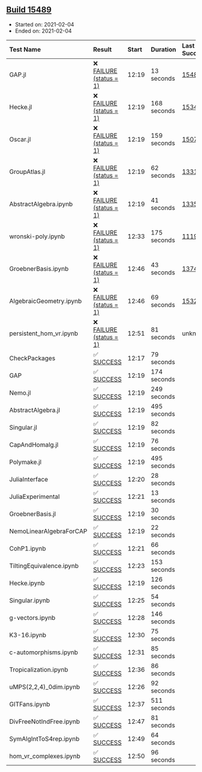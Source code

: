 ## [Build 15489](https://oscarci.mathematik.uni-kl.de/job/oscar/15489/)

* Started on: 2021-02-04
* Ended on: 2021-02-04

| Test Name    | Result | Start | Duration | Last Success | First Failure |
|:-------------|:-------|:------|:---------|:-------------|:--------------|
| GAP.jl | ❌ [FAILURE (status = 1)](https://oscarci.mathematik.uni-kl.de/job/oscar/15489/artifact/logs/build-15489/GAP.jl.log) | 12:19 | 13 seconds | [15488](https://oscarci.mathematik.uni-kl.de/job/oscar/15488/) | [15489](https://oscarci.mathematik.uni-kl.de/job/oscar/15489/) |
| Hecke.jl | ❌ [FAILURE (status = 1)](https://oscarci.mathematik.uni-kl.de/job/oscar/15489/artifact/logs/build-15489/Hecke.jl.log) | 12:19 | 168 seconds | [15344](https://oscarci.mathematik.uni-kl.de/job/oscar/15344/) | [15348](https://oscarci.mathematik.uni-kl.de/job/oscar/15348/) |
| Oscar.jl | ❌ [FAILURE (status = 1)](https://oscarci.mathematik.uni-kl.de/job/oscar/15489/artifact/logs/build-15489/Oscar.jl.log) | 12:19 | 159 seconds | [15079](https://oscarci.mathematik.uni-kl.de/job/oscar/15079/) | [15080](https://oscarci.mathematik.uni-kl.de/job/oscar/15080/) |
| GroupAtlas.jl | ❌ [FAILURE (status = 1)](https://oscarci.mathematik.uni-kl.de/job/oscar/15489/artifact/logs/build-15489/GroupAtlas.jl.log) | 12:19 | 62 seconds | [13311](https://oscarci.mathematik.uni-kl.de/job/oscar/13311/) | [13312](https://oscarci.mathematik.uni-kl.de/job/oscar/13312/) |
| AbstractAlgebra.ipynb | ❌ [FAILURE (status = 1)](https://oscarci.mathematik.uni-kl.de/job/oscar/15489/artifact/logs/build-15489/AbstractAlgebra.ipynb.log) | 12:19 | 41 seconds | [13355](https://oscarci.mathematik.uni-kl.de/job/oscar/13355/) | [13356](https://oscarci.mathematik.uni-kl.de/job/oscar/13356/) |
| wronski-poly.ipynb | ❌ [FAILURE (status = 1)](https://oscarci.mathematik.uni-kl.de/job/oscar/15489/artifact/logs/build-15489/wronski-poly.ipynb.log) | 12:33 | 175 seconds | [11192](https://oscarci.mathematik.uni-kl.de/job/oscar/11192/) | [11193](https://oscarci.mathematik.uni-kl.de/job/oscar/11193/) |
| GroebnerBasis.ipynb | ❌ [FAILURE (status = 1)](https://oscarci.mathematik.uni-kl.de/job/oscar/15489/artifact/logs/build-15489/GroebnerBasis.ipynb.log) | 12:46 | 43 seconds | [13748](https://oscarci.mathematik.uni-kl.de/job/oscar/13748/) | [13749](https://oscarci.mathematik.uni-kl.de/job/oscar/13749/) |
| AlgebraicGeometry.ipynb | ❌ [FAILURE (status = 1)](https://oscarci.mathematik.uni-kl.de/job/oscar/15489/artifact/logs/build-15489/AlgebraicGeometry.ipynb.log) | 12:46 | 69 seconds | [15322](https://oscarci.mathematik.uni-kl.de/job/oscar/15322/) | [15323](https://oscarci.mathematik.uni-kl.de/job/oscar/15323/) |
| persistent_hom_vr.ipynb | ❌ [FAILURE (status = 1)](https://oscarci.mathematik.uni-kl.de/job/oscar/15489/artifact/logs/build-15489/persistent_hom_vr.ipynb.log) | 12:51 | 81 seconds | unknown | unknown |
| CheckPackages | ✅ [SUCCESS](https://oscarci.mathematik.uni-kl.de/job/oscar/15489/artifact/logs/build-15489/CheckPackages.log) | 12:17 | 79 seconds |  |  |
| GAP | ✅ [SUCCESS](https://oscarci.mathematik.uni-kl.de/job/oscar/15489/artifact/logs/build-15489/GAP.log) | 12:19 | 174 seconds |  |  |
| Nemo.jl | ✅ [SUCCESS](https://oscarci.mathematik.uni-kl.de/job/oscar/15489/artifact/logs/build-15489/Nemo.jl.log) | 12:19 | 249 seconds |  |  |
| AbstractAlgebra.jl | ✅ [SUCCESS](https://oscarci.mathematik.uni-kl.de/job/oscar/15489/artifact/logs/build-15489/AbstractAlgebra.jl.log) | 12:19 | 495 seconds |  |  |
| Singular.jl | ✅ [SUCCESS](https://oscarci.mathematik.uni-kl.de/job/oscar/15489/artifact/logs/build-15489/Singular.jl.log) | 12:19 | 82 seconds |  |  |
| CapAndHomalg.jl | ✅ [SUCCESS](https://oscarci.mathematik.uni-kl.de/job/oscar/15489/artifact/logs/build-15489/CapAndHomalg.jl.log) | 12:19 | 76 seconds |  |  |
| Polymake.jl | ✅ [SUCCESS](https://oscarci.mathematik.uni-kl.de/job/oscar/15489/artifact/logs/build-15489/Polymake.jl.log) | 12:19 | 495 seconds |  |  |
| JuliaInterface | ✅ [SUCCESS](https://oscarci.mathematik.uni-kl.de/job/oscar/15489/artifact/logs/build-15489/JuliaInterface.log) | 12:20 | 28 seconds |  |  |
| JuliaExperimental | ✅ [SUCCESS](https://oscarci.mathematik.uni-kl.de/job/oscar/15489/artifact/logs/build-15489/JuliaExperimental.log) | 12:21 | 13 seconds |  |  |
| GroebnerBasis.jl | ✅ [SUCCESS](https://oscarci.mathematik.uni-kl.de/job/oscar/15489/artifact/logs/build-15489/GroebnerBasis.jl.log) | 12:19 | 30 seconds |  |  |
| NemoLinearAlgebraForCAP | ✅ [SUCCESS](https://oscarci.mathematik.uni-kl.de/job/oscar/15489/artifact/logs/build-15489/NemoLinearAlgebraForCAP.log) | 12:19 | 22 seconds |  |  |
| CohP1.ipynb | ✅ [SUCCESS](https://oscarci.mathematik.uni-kl.de/job/oscar/15489/artifact/logs/build-15489/CohP1.ipynb.log) | 12:21 | 66 seconds |  |  |
| TiltingEquivalence.ipynb | ✅ [SUCCESS](https://oscarci.mathematik.uni-kl.de/job/oscar/15489/artifact/logs/build-15489/TiltingEquivalence.ipynb.log) | 12:23 | 153 seconds |  |  |
| Hecke.ipynb | ✅ [SUCCESS](https://oscarci.mathematik.uni-kl.de/job/oscar/15489/artifact/logs/build-15489/Hecke.ipynb.log) | 12:19 | 126 seconds |  |  |
| Singular.ipynb | ✅ [SUCCESS](https://oscarci.mathematik.uni-kl.de/job/oscar/15489/artifact/logs/build-15489/Singular.ipynb.log) | 12:25 | 54 seconds |  |  |
| g-vectors.ipynb | ✅ [SUCCESS](https://oscarci.mathematik.uni-kl.de/job/oscar/15489/artifact/logs/build-15489/g-vectors.ipynb.log) | 12:28 | 146 seconds |  |  |
| K3-16.ipynb | ✅ [SUCCESS](https://oscarci.mathematik.uni-kl.de/job/oscar/15489/artifact/logs/build-15489/K3-16.ipynb.log) | 12:30 | 75 seconds |  |  |
| c-automorphisms.ipynb | ✅ [SUCCESS](https://oscarci.mathematik.uni-kl.de/job/oscar/15489/artifact/logs/build-15489/c-automorphisms.ipynb.log) | 12:31 | 85 seconds |  |  |
| Tropicalization.ipynb | ✅ [SUCCESS](https://oscarci.mathematik.uni-kl.de/job/oscar/15489/artifact/logs/build-15489/Tropicalization.ipynb.log) | 12:36 | 86 seconds |  |  |
| uMPS(2,2,4)_0dim.ipynb | ✅ [SUCCESS](https://oscarci.mathematik.uni-kl.de/job/oscar/15489/artifact/logs/build-15489/uMPS-2-2-4-_0dim.ipynb.log) | 12:26 | 92 seconds |  |  |
| GITFans.ipynb | ✅ [SUCCESS](https://oscarci.mathematik.uni-kl.de/job/oscar/15489/artifact/logs/build-15489/GITFans.ipynb.log) | 12:37 | 511 seconds |  |  |
| DivFreeNotIndFree.ipynb | ✅ [SUCCESS](https://oscarci.mathematik.uni-kl.de/job/oscar/15489/artifact/logs/build-15489/DivFreeNotIndFree.ipynb.log) | 12:47 | 81 seconds |  |  |
| SymAlgIntToS4rep.ipynb | ✅ [SUCCESS](https://oscarci.mathematik.uni-kl.de/job/oscar/15489/artifact/logs/build-15489/SymAlgIntToS4rep.ipynb.log) | 12:49 | 64 seconds |  |  |
| hom_vr_complexes.ipynb | ✅ [SUCCESS](https://oscarci.mathematik.uni-kl.de/job/oscar/15489/artifact/logs/build-15489/hom_vr_complexes.ipynb.log) | 12:50 | 96 seconds |  |  |

